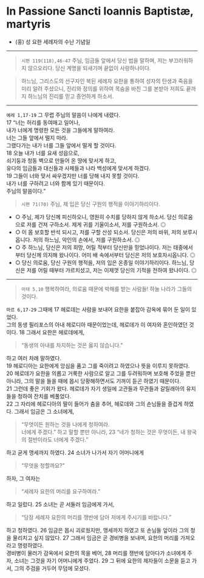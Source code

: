 # In Passione Sancti Ioannis Baptistæ, martyris

- (홍) 성 요한 세례자의 수난 기념일  

----

> `시편 119(118),46-47` 주님, 임금들 앞에서 당신 법을 말하며, 저는 부끄러워하지 않으오리다. 당신 계명을 되새기며 끝없이 사랑하나이다.

> 하느님, 그리스도의 선구자인 복된 세례자 요한을 통하여 성자의 탄생과 죽음을 미리 알려 주셨으니, 진리와 정의를 위하여 목숨을 바친 그를 본받아 저희도 끝까지 하느님의 진리를 믿고 증언하게 하소서.

----

`예레 1,17-19`  그 무렵 주님의 말씀이 나에게 내렸다.  
17 “너는 허리를 동여매고 일어나,  
내가 너에게 명령한 모든 것을 그들에게 말하여라.  
너는 그들 앞에서 떨지 마라.  
그랬다가는 내가 너를 그들 앞에서 떨게 할 것이다.  
18 오늘 내가 너를 요새 성읍으로,  
쇠기둥과 청동 벽으로 만들어 온 땅에 맞서게 하고,  
유다의 임금들과 대신들과 사제들과 나라 백성에게 맞서게 하겠다.  
19 그들이 너와 맞서 싸우겠지만 너를 당해 내지 못할 것이다.  
내가 너를 구하려고 너와 함께 있기 때문이다.  
주님의 말씀이다.”  

> `시편 71(70)` 주님, 제 입은 당신 구원의 행적을 이야기하리이다.  
- ○ 주님, 제가 당신께 피신하오니, 영원히 수치를 당하지 않게 하소서. 당신 의로움으로 저를 건져 구하소서. 제게 귀를 기울이소서, 저를 구원하소서. ◎  
- ○ 이 몸 보호할 반석 되시고, 저를 구할 산성 되소서. 당신은 저의 바위, 저의 보루시옵니다. 저의 하느님, 악인의 손에서, 저를 구원하소서. ◎  
- ○ 주 하느님, 당신은 저의 희망, 어릴 적부터 당신만을 믿었나이다. 저는 태중에서부터 당신께 의지해 왔나이다. 어미 배 속에서부터 당신은 저의 보호자시옵니다. ◎  
- ○ 당신 의로움, 당신 구원의 행적을, 저의 입은 온종일 이야기하리이다. 하느님, 당신은 저를 어릴 때부터 가르치셨고, 저는 이제껏 당신의 기적을 전하여 왔나이다. ◎

----

> `마태 5,10` 행복하여라, 의로움 때문에 박해를 받는 사람들! 하늘 나라가 그들의 것이다.  

`마르 6,17-29` 그때에 17 헤로데는 사람을 보내어 요한을 붙잡아 감옥에 묶어 둔 일이 있었다.  
그의 동생 필리포스의 아내 헤로디아 때문이었는데, 헤로데가 이 여자와 혼인하였던 것이다. 18 그래서 요한은 헤로데에게,  
> “동생의 아내를 차지하는 것은 옳지 않습니다.”  
> 
하고 여러 차례 말하였다.  
19 헤로디아는 요한에게 앙심을 품고 그를 죽이려고 하였으나 뜻을 이루지 못하였다.  
20 헤로데가 요한을 의롭고 거룩한 사람으로 알고 그를 두려워하며 보호해 주었을 뿐만 아니라, 그의 말을 들을 때에 몹시 당황해하면서도 기꺼이 듣곤 하였기 때문이다.  
21 그런데 좋은 기회가 왔다. 헤로데가 자기 생일에 고관들과 무관들과 갈릴래아의 유지들을 청하여 잔치를 베풀었다.  
22 그 자리에 헤로디아의 딸이 들어가 춤을 추어, 헤로데와 그의 손님들을 즐겁게 하였다. 그래서 임금은 그 소녀에게,  
> “무엇이든 원하는 것을 나에게 청하여라.  
너에게 주겠다.” 하고 말할 뿐만 아니라, 23 “네가 청하는 것은 무엇이든, 내 왕국의 절반이라도 너에게 주겠다.”  

하고 굳게 맹세까지 하였다. 24 소녀가 나가서 자기 어머니에게  
> “무엇을 청할까요?”  

하자, 그 여자는  
> “세례자 요한의 머리를 요구하여라.”  

하고 일렀다. 25 소녀는 곧 서둘러 임금에게 가서,  
> “당장 세례자 요한의 머리를 쟁반에 담아 저에게 주시기를 바랍니다.”  

하고 청하였다. 26 임금은 몹시 괴로웠지만, 맹세까지 하였고 또 손님들 앞이라 그의 청을 물리치고 싶지 않았다. 27 그래서 임금은 곧 경비병을 보내며, 요한의 머리를 가져오라고 명령하였다.  
경비병이 물러가 감옥에서 요한의 목을 베어, 28 머리를 쟁반에 담아다가 소녀에게 주자, 소녀는 그것을 자기 어머니에게 주었다. 29 그 뒤에 요한의 제자들이 소문을 듣고 가서, 그의 주검을 거두어 무덤에 모셨다.  